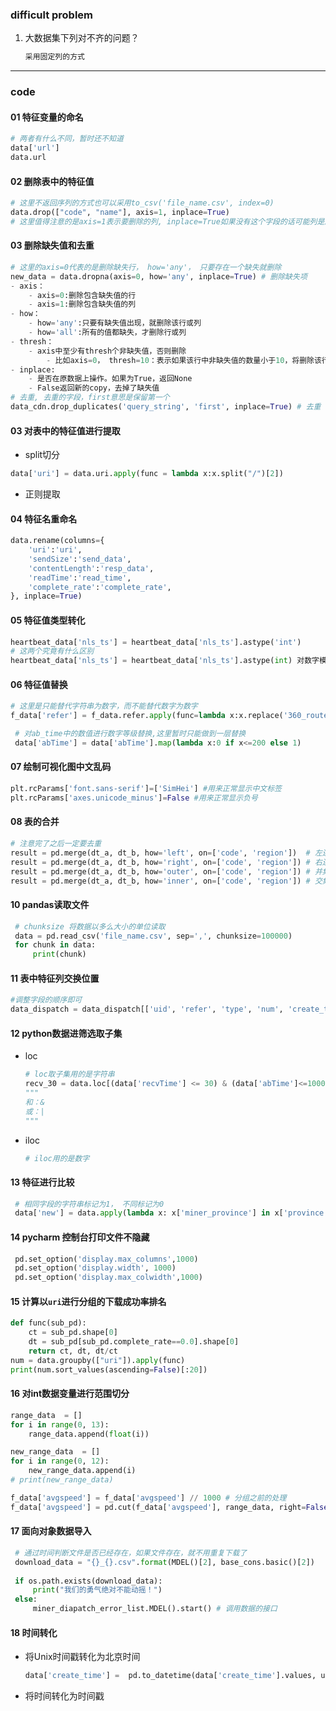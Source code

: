  

### difficult problem

1. 大数据集下列对不齐的问题？

    ```python 
    采用固定列的方式
    ```



---

### code

#### 01 特征变量的命名

```python
# 两者有什么不同，暂时还不知道
data['url']
data.url
```

#### 02 删除表中的特征值

```python
# 这里不返回序列的方式也可以采用to_csv('file_name.csv', index=0)
data.drop(["code", "name"], axis=1, inplace=True)
# 这里值得注意的是axis=1表示要删除的列, inplace=True如果没有这个字段的话可能列是删不掉的
```

#### 03 删除缺失值和去重

```python
# 这里的axis=0代表的是删除缺失行， how='any'， 只要存在一个缺失就删除
new_data = data.dropna(axis=0, how='any', inplace=True) # 删除缺失项 
- axis：
    - axis=0:删除包含缺失值的行
    - axis=1:删除包含缺失值的列
- how：
	- how='any':只要有缺失值出现，就删除该行或列
	- how='all':所有的值都缺失，才删除行或列
- thresh：
    - axis中至少有thresh个非缺失值，否则删除
        - 比如axis=0， thresh=10：表示如果该行中非缺失值的数量小于10，将删除该行
- inplace: 
    - 是否在原数据上操作。如果为True，返回None
    - False返回新的copy，去掉了缺失值
# 去重, 去重的字段，first意思是保留第一个
data_cdn.drop_duplicates('query_string', 'first', inplace=True) # 去重
```



#### 03 对表中的特征值进行提取

- split切分

```python
data['uri'] = data.uri.apply(func = lambda x:x.split("/")[2])
```

- 正则提取

#### 04 特征名重命名

```python
data.rename(columns={
    'uri':'uri',
    'sendSize':'send_data',
    'contentLength':'resp_data',
    'readTime':'read_time',
    'complete_rate':'complete_rate',
}, inplace=True)
```

#### 05 特征值类型转化

```python
heartbeat_data['nls_ts'] = heartbeat_data['nls_ts'].astype('int')
# 这两个究竟有什么区别
heartbeat_data['nls_ts'] = heartbeat_data['nls_ts'].astype(int) 对数字模式的字符串进行转化
```

#### 06 特征值替换

```python
# 这里是只能替代字符串为数字，而不能替代数字为数字
f_data['refer'] = f_data.refer.apply(func=lambda x:x.replace('360_router_p4g','0'))
```

```python
 # 对ab_time中的数值进行数字等级替换,这里暂时只能做到一层替换
 data['abTime'] = data['abTime'].map(lambda x:0 if x<=200 else 1)
```



#### 07 绘制可视化图中文乱码

```python
plt.rcParams['font.sans-serif']=['SimHei'] #用来正常显示中文标签
plt.rcParams['axes.unicode_minus']=False #用来正常显示负号
```

#### 08 表的合并

```python
# 注意完了之后一定要去重
result = pd.merge(dt_a, dt_b, how='left', on=['code', 'region'])  # 左连接
result = pd.merge(dt_a, dt_b, how='right', on=['code', 'region']) # 右连接
result = pd.merge(dt_a, dt_b, how='outer', on=['code', 'region']) # 并集
result = pd.merge(dt_a, dt_b, how='inner', on=['code', 'region']) # 交集
```

#### 10 pandas读取文件

```python
 # chunksize 将数据以多么大小的单位读取
 data = pd.read_csv('file_name.csv', sep=',', chunksize=100000) 
 for chunk in data:
     print(chunk)
```

#### 11 表中特征列交换位置

```python
#调整字段的顺序即可
data_dispatch = data_dispatch[['uid', 'refer', 'type', 'num', 'create_time']]
```

#### 12 python数据进筛选取子集

- loc

    ```python
    # loc取子集用的是字符串
    recv_30 = data.loc[(data['recvTime'] <= 30) & (data['abTime']<=1000)]
    """
    和：&
    或：|
    """
    ```

- iloc

    ```python
    # iloc用的是数字
    ```

#### 13 特征进行比较

```python
 # 相同字段的字符串标记为1， 不同标记为0
 data['new'] = data.apply(lambda x: x['miner_province'] in x['province'], axis= 1).astype(int)
```

#### 14 pycharm 控制台打印文件不隐藏

```python
 pd.set_option('display.max_columns',1000)
 pd.set_option('display.width', 1000)
 pd.set_option('display.max_colwidth',1000)
```

#### 15 计算以`uri`进行分组的下载成功率排名

```python
def func(sub_pd):  
    ct = sub_pd.shape[0] 
    dt = sub_pd[sub_pd.complete_rate==0.0].shape[0] 
    return ct, dt, dt/ct 
num = data.groupby(["uri"]).apply(func)
print(num.sort_values(ascending=False)[:20]) 
```

#### 16 对int数据变量进行范围切分

```python
range_data  = []
for i in range(0, 13):
    range_data.append(float(i))

new_range_data  = []
for i in range(0, 12):
    new_range_data.append(i)
# print(new_range_data)

f_data['avgspeed'] = f_data['avgspeed'] // 1000 # 分组之前的处理
f_data['avgspeed'] = pd.cut(f_data['avgspeed'], range_data, right=False, labels=new_rnge_data)
```

#### 17 面向对象数据导入

```python
 # 通过时间判断文件是否已经存在，如果文件存在，就不用重复下载了
 download_data = "{}_{}.csv".format(MDEL()[2], base_cons.basic()[2]) 
 
 if os.path.exists(download_data): 
     print("我们的勇气绝对不能动摇！")
 else:
     miner_diapatch_error_list.MDEL().start() # 调用数据的接口
```

#### 18 时间转化

- 将Unix时间戳转化为北京时间

    ```python
    data['create_time'] =  pd.to_datetime(data['create_time'].values, utc=True, unit='s').tz_convert("Asia/Shanghai").to_period("S")
    ```

- 将时间转化为时间戳

 





